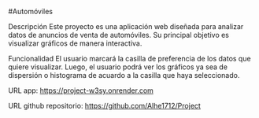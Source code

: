#Automóviles

Descripción
Este proyecto es una aplicación web diseñada para analizar datos de anuncios de venta de automóviles. Su principal objetivo es visualizar gráficos de manera interactiva.

Funcionalidad
El usuario marcará la casilla de preferencia de los datos que quiere visualizar. Luego, el usuario podrá ver los gráficos ya sea de dispersión o histograma de acuardo a la casilla que haya seleccionado.

URL app: https://project-w3sy.onrender.com

URL github repositorio: https://github.com/Alhe1712/Project
